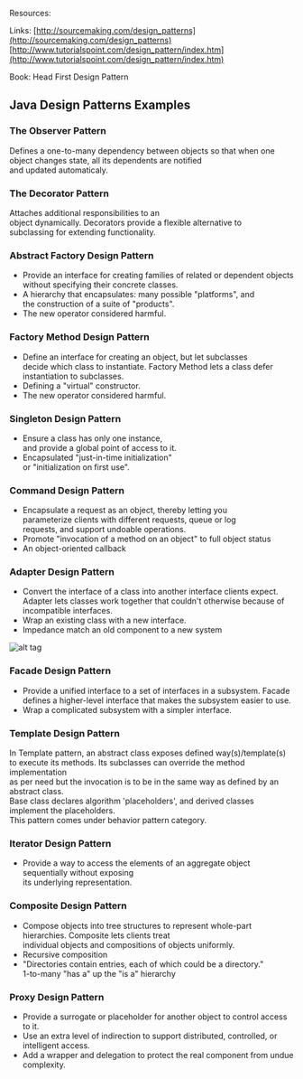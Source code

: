 Resources:  

 Links:
 [http://sourcemaking.com/design_patterns](http://sourcemaking.com/design_patterns)  
 [http://www.tutorialspoint.com/design_pattern/index.htm](http://www.tutorialspoint.com/design_pattern/index.htm)

 Book: 
 Head First Design Pattern

## Java Design Patterns Examples

### The Observer Pattern 
Defines a one-to-many dependency between objects so that when one  
object changes state, all its dependents are notified  
and updated automaticaly.

### The Decorator Pattern 
Attaches additional responsibilities to an  
object dynamically. Decorators provide a flexible alternative to  
subclassing for extending functionality.  

### Abstract Factory Design Pattern
* Provide an interface for creating families of related or dependent objects  
without specifying their concrete classes.
* A hierarchy that encapsulates: many possible "platforms", and  
the construction of a suite of "products".
* The new operator considered harmful.

### Factory Method Design Pattern
* Define an interface for creating an object, but let subclasses  
decide which class to instantiate. Factory Method lets a class defer  
instantiation to subclasses.
* Defining a "virtual" constructor.
* The new operator considered harmful.

### Singleton Design Pattern
* Ensure a class has only one instance,  
and provide a global point of access to it.
* Encapsulated "just-in-time initialization"  
or "initialization on first use".

### Command Design Pattern
* Encapsulate a request as an object, thereby letting you  
parameterize clients with different requests, queue or log  
requests, and support undoable operations.
* Promote "invocation of a method on an object" to full object status
* An object-oriented callback

### Adapter Design Pattern
* Convert the interface of a class into another interface clients expect.  
Adapter lets classes work together that couldn't otherwise because of  
incompatible interfaces.
* Wrap an existing class with a new interface.
* Impedance match an old component to a new system

![alt tag](https://raw.githubusercontent.com/lissdx/Java-Design-Patterns-Examples/master/img/ptt.png)

### Facade Design Pattern
* Provide a unified interface to a set of interfaces in a subsystem. Facade defines a higher-level interface that makes the subsystem easier to use.
* Wrap a complicated subsystem with a simpler interface.

### Template Design Pattern
In Template pattern, an abstract class exposes defined way(s)/template(s)  
to execute its methods. Its subclasses can override the method implementation  
as per need but the invocation is to be in the same way as defined by an  
abstract class.  
Base class declares algorithm 'placeholders', and derived classes  
implement the placeholders.  
This pattern comes under behavior pattern category.

### Iterator Design Pattern
 * Provide a way to access the elements of an aggregate object sequentially without exposing  
 its underlying representation.  

### Composite Design Pattern
 * Compose objects into tree structures to represent whole-part hierarchies. Composite lets clients treat  
 individual objects and compositions of objects uniformly.
 * Recursive composition
 * "Directories contain entries, each of which could be a directory."  
1-to-many "has a" up the "is a" hierarchy  

### Proxy Design Pattern
 * Provide a surrogate or placeholder for another object to control access to it.  
 * Use an extra level of indirection to support distributed, controlled, or intelligent access.  
 * Add a wrapper and delegation to protect the real component from undue complexity.  
